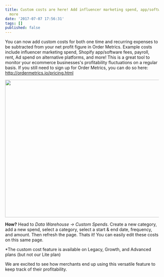 ```yaml
---
title: Custom costs are here! Add influencer marketing spend, app/software fees, and
  more
date: '2017-07-07 17:56:31'
tags: []
published: false
---
```


You can now add custom costs for both one time and recurring expenses to be subtracted from your net profit figure in Order Metrics. Example costs include influencer marketing spend, Shopify app/software fees, payroll, rent, Ad spend on alternative platforms, and more! This is a great tool to monitor your ecommerce businesses's profitability fluctuations on a regular basis. If you still need to sign up for Order Metrics, you can do so here: <a href="http://ordermetrics.io/pricing.html">http://ordermetrics.io/pricing.html</a>

<img class="aligncenter wp-image-184 size-full" src="http://www.ordermetrics.io/wordpress/wp-content/uploads/2017/07/customSpendGIF.gif" alt="" width="800" height="450" />

<strong>How?</strong> Head to <em>Data Warehouse -&gt; Custom Spends</em>. Create a new category, add a new spend, select a category, select a start &amp; end date, frequency, and amount. Then refresh the page. Thats it! You can easily edit these costs on this same page.

*The custom cost feature is available on Legacy, Growth, and Advanced plans (but not our Lite plan)

We are excited to see how merchants end up using this versatile feature to keep track of their profitability.
